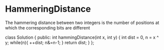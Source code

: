 # HammeringDistance
The hammering distance between two integers is the number of positions at which the corresponding bits are different

class Solution {
public:
    int hammingDistance(int x, int y) {
        int dist = 0, n = x ^ y;
        while(n){
            ++dist;
            n&=n-1;
        }
        return dist;
    }
};
